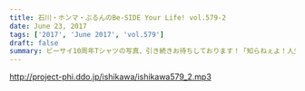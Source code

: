 ```yaml
---
title: 石川・ホンマ・ぶるんのBe-SIDE Your Life! vol.579-2
date: June 23, 2017
tags: ['2017', 'June 2017', 'vol.579']
draft: false
summary: ビーサイ10周年Tシャツの写真、引き続きお待ちしております！「知らねぇよ！人生相談」SAITO
---
```


http://project-phi.ddo.jp/ishikawa/ishikawa579_2.mp3